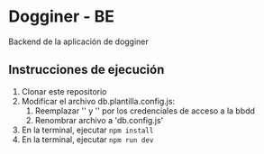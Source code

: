 # Dogginer - BE

Backend de la aplicación de dogginer

## Instrucciones de ejecución

<ol>
<li>Clonar este repositorio</li>
<li>Modificar el archivo db.plantilla.config.js:
<ol>
<li>Reemplazar '<user>' y '<password>' por los credenciales de acceso a la bbdd</li>
<li>Renombrar archivo a 'db.config.js'</li>
</ol>
</li>
<li>En la terminal, ejecutar <code>npm install</code></li>
<li>En la terminal, ejecutar <code>npm run dev</code></li>
</ol>
